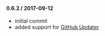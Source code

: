#### 0.6.2 / 2017-09-12
* initial commit
* added support for [GitHub Updater](https://github.com/afragen/github-updater/)
